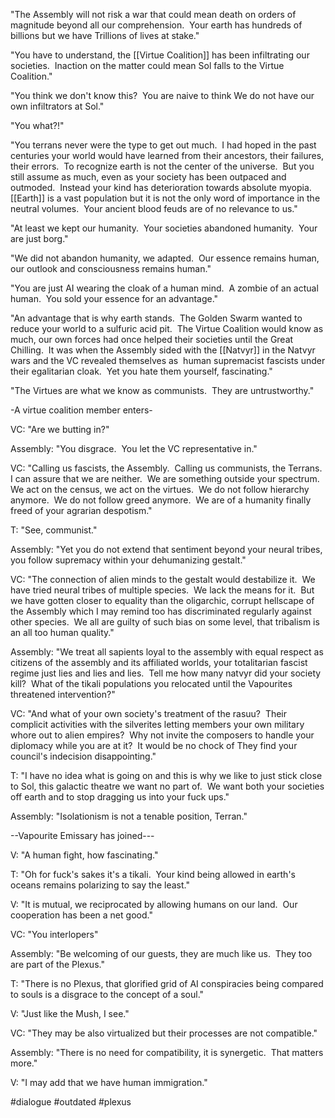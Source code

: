 "The Assembly will not risk a war that could mean death on orders of magnitude beyond all our comprehension.  Your earth has hundreds of billions but we have Trillions of lives at stake."

"You have to understand, the [[Virtue Coalition]] has been infiltrating our societies.  Inaction on the matter could mean Sol falls to the Virtue Coalition."

"You think we don't know this?  You are naive to think We do not have our own infiltrators at Sol."

"You what?!"

"You terrans never were the type to get out much.  I had hoped in the past centuries your world would have learned from their ancestors, their failures, their errors.  To recognize earth is not the center of the universe.  But you still assume as much, even as your society has been outpaced and outmoded.  Instead your kind has deterioration towards absolute myopia.  [[Earth]] is a vast population but it is not the only word of importance in the neutral volumes.  Your ancient blood feuds are of no relevance to us."

"At least we kept our humanity.  Your societies abandoned humanity.  Your are just borg."

"We did not abandon humanity, we adapted.  Our essence remains human, our outlook and consciousness remains human."

"You are just AI wearing the cloak of a human mind.  A zombie of an actual human.  You sold your essence for an advantage."

"An advantage that is why earth stands.  The Golden Swarm wanted to reduce your world to a sulfuric acid pit.  The Virtue Coalition would know as much, our own forces had once helped their societies until the Great Chilling.  It was when the Assembly sided with the [[Natvyr]] in the Natvyr wars and the VC revealed themselves as  human supremacist fascists under their egalitarian cloak.  Yet you hate them yourself, fascinating."

"The Virtues are what we know as communists.  They are untrustworthy."

-A virtue coalition member enters-

VC: "Are we butting in?"

Assembly: "You disgrace.  You let the VC representative in."

VC: "Calling us fascists, the Assembly.  Calling us communists, the Terrans.  I can assure that we are neither.  We are something outside your spectrum.  We act on the census, we act on the virtues.  We do not follow hierarchy anymore.  We do not follow greed anymore.  We are of a humanity finally freed of your agrarian despotism."

T: "See, communist."

Assembly: "Yet you do not extend that sentiment beyond your neural tribes, you follow supremacy within your dehumanizing gestalt."

VC: "The connection of alien minds to the gestalt would destabilize it.  We have tried neural tribes of multiple species.  We lack the means for it.  But we have gotten closer to equality than the oligarchic, corrupt hellscape of the Assembly which I may remind too has discriminated regularly against other species.  We all are guilty of such bias on some level, that tribalism is an all too human quality."

Assembly: "We treat all sapients loyal to the assembly with equal respect as citizens of the assembly and its affiliated worlds, your totalitarian fascist regime just lies and lies and lies.  Tell me how many natvyr did your society kill?  What of the tikali populations you relocated until the Vapourites threatened intervention?"

VC: "And what of your own society's treatment of the rasuu?  Their complicit activities with the silverites letting members your own military whore out to alien empires?  Why not invite the composers to handle your diplomacy while you are at it?  It would be no chock of They find your council's indecision disappointing."

T: "I have no idea what is going on and this is why we like to just stick close to Sol, this galactic theatre we want no part of.  We want both your societies off earth and to stop dragging us into your fuck ups."

Assembly: "Isolationism is not a tenable position, Terran."

--Vapourite Emissary has joined---

V: "A human fight, how fascinating."

T: "Oh for fuck's sakes it's a tikali.  Your kind being allowed in earth's oceans remains polarizing to say the least."

V: "It is mutual, we reciprocated by allowing humans on our land.  Our cooperation has been a net good."

VC: "You interlopers"

Assembly: "Be welcoming of our guests, they are much like us.  They too are part of the Plexus."

T: "There is no Plexus, that glorified grid of AI conspiracies being compared to souls is a disgrace to the concept of a soul."

V: "Just like the Mush, I see."

VC: "They may be also virtualized but their processes are not compatible."

Assembly: "There is no need for compatibility, it is synergetic.  That matters more."

V: "I may add that we have human immigration."

#dialogue 
#outdated 
#plexus 